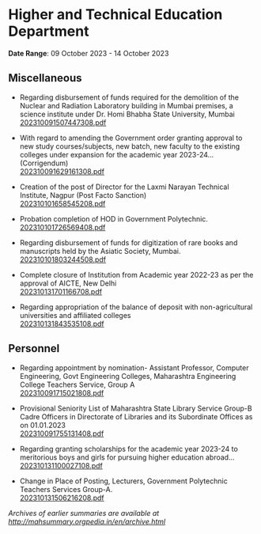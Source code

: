 # Higher and Technical Education Department

**Date Range**: 09 October 2023 - 14 October 2023


## Miscellaneous
- Regarding disbursement of funds required for the demolition of the Nuclear and Radiation Laboratory building in Mumbai premises, a science institute under Dr. Homi Bhabha State University, Mumbai\
  [202310091507447308.pdf](https://gr.maharashtra.gov.in/Site/Upload/Government%20Resolutions/English/202310091507447308.pdf)

- With regard to amending the Government order granting approval to new study courses/subjects, new batch, new faculty to the existing colleges under expansion for the academic year 2023-24...(Corrigendum)\
  [202310091629161308.pdf](https://gr.maharashtra.gov.in/Site/Upload/Government%20Resolutions/English/202310091629161308.pdf)

- Creation of the post of Director for the Laxmi Narayan Technical Institute, Nagpur (Post Facto Sanction)\
  [202310101658545208.pdf](https://gr.maharashtra.gov.in/Site/Upload/Government%20Resolutions/English/202310101658545208.pdf)

- Probation completion of HOD in Government Polytechnic.\
  [202310101726569408.pdf](https://gr.maharashtra.gov.in/Site/Upload/Government%20Resolutions/English/202310101726569408.pdf)

- Regarding disbursement of funds for digitization of rare books and manuscripts held by the Asiatic Society, Mumbai.\
  [202310101803244508.pdf](https://gr.maharashtra.gov.in/Site/Upload/Government%20Resolutions/English/202310101803244508.pdf)

- Complete closure of Institution from Academic year 2022-23 as per the approval of AICTE, New Delhi\
  [202310131701166708.pdf](https://gr.maharashtra.gov.in/Site/Upload/Government%20Resolutions/English/202310131701166708.pdf)

- Regarding appropriation of the balance of deposit with non-agricultural universities and affiliated colleges\
  [202310131843535108.pdf](https://gr.maharashtra.gov.in/Site/Upload/Government%20Resolutions/English/202310131843535108.pdf)

## Personnel
- Regarding appointment by nomination- Assistant Professor, Computer Engineering, Govt Engineering Colleges, Maharashtra Engineering College Teachers Service, Group A\
  [202310091715021808.pdf](https://gr.maharashtra.gov.in/Site/Upload/Government%20Resolutions/English/202310091715021808.pdf)

- Provisional Seniority List of Maharashtra State Library Service Group-B Cadre Officers in Directorate of Libraries and its Subordinate Offices as on 01.01.2023\
  [202310091755131408.pdf](https://gr.maharashtra.gov.in/Site/Upload/Government%20Resolutions/English/202310091755131408.pdf)

- Regarding granting scholarships for the academic year 2023-24 to meritorious boys and girls for pursuing higher education abroad...\
  [202310131100027108.pdf](https://gr.maharashtra.gov.in/Site/Upload/Government%20Resolutions/English/202310131100027108.pdf)

- Change in Place of Posting, Lecturers, Government Polytechnic Teachers Services Group-A.\
  [202310131506216208.pdf](https://gr.maharashtra.gov.in/Site/Upload/Government%20Resolutions/English/202310131506216208.pdf)


*Archives of earlier summaries are available at http://mahsummary.orgpedia.in/en/archive.html*